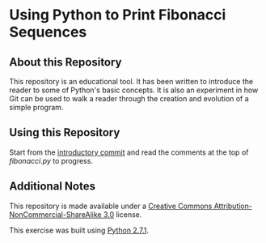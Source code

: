 # Using Python to Print Fibonacci Sequences

## About this Repository

This repository is an educational tool. It has been written to introduce the reader to some of Python's basic concepts. It is also an experiment in how Git can be used to walk a reader through the creation and evolution of a simple program. 

## Using this Repository

Start from the [introductory commit](https://github.com/bitsandbooks/py-fibonacci/commit/f938ae1e92cbbcc81746187cad161f913c66a885) and read the comments at the top of *fibonacci.py* to progress.

## Additional Notes

This repository is made available under a [Creative Commons Attribution-NonCommercial-ShareAlike 3.0](http://creativecommons.org/licenses/by-nc-sa/3.0/) license.

This exercise was built using [Python 2.7.1](http://python.org).